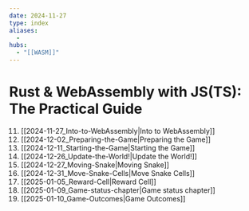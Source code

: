 ```yaml
---
date: 2024-11-27
type: index
aliases:
  -
hubs:
  - "[[WASM]]"
---
```


# Rust & WebAssembly with JS(TS): The Practical Guide

11. [[2024-11-27_Into-to-WebAssembly|Into to WebAssembly]]
12. [[2024-12-02_Preparing-the-Game|Preparing the Game]]
13. [[2024-12-11_Starting-the-Game|Starting the Game]]
14. [[2024-12-26_Update-the-World!|Update the World!]]
15. [[2024-12-27_Moving-Snake|Moving Snake]]
16. [[2024-12-31_Move-Snake-Cells|Move Snake Cells]]
17. [[2025-01-05_Reward-Cell|Reward Cell]]
18. [[2025-01-09_Game-status-chapter|Game status chapter]]
19. [[2025-01-10_Game-Outcomes|Game Outcomes]]

